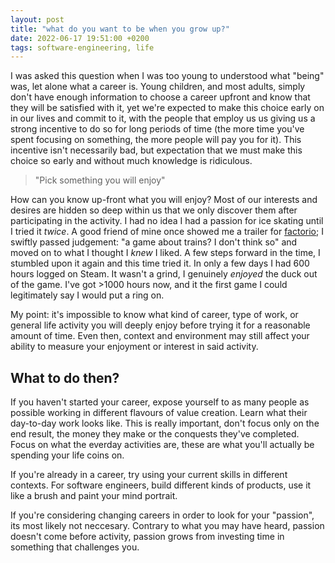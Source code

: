 ```yaml
---
layout: post
title: "what do you want to be when you grow up?"
date: 2022-06-17 19:51:00 +0200
tags: software-engineering, life
---
```


I was asked this question when I was too young to understood what "being" was, let alone what a career is.
Young children, and most adults, simply don't have enough information to choose a career upfront and
know that they will be satisfied with it, yet we're expected to make this choice early on in our
lives and commit to it, with the people that employ us us giving us a strong incentive to do so
for long periods of time (the more time you've spent focusing on something, the more people will
pay you for it). This incentive isn't necessarily bad, but expectation that we must make this
choice so early and without much knowledge is ridiculous.

> "Pick something you will enjoy"

How can you know up-front what you will enjoy? Most of our interests and desires are hidden
so deep within us that we only discover them after participating in the activity. I had no idea I
had a passion for ice skating until I tried it _twice_. A good friend of mine once showed me a
trailer for [factorio](https://www.factorio.com); I swiftly passed judgement: "a game about trains?
I don't think so" and moved on to what I thought I _knew_ I liked. A few steps forward in the
time, I stumbled upon it again and this time tried it. In only a few days I had 600 hours logged
on Steam. It wasn't a grind, I genuinely _enjoyed_ the duck out of the game. I've got >1000 hours now,
and it the first game I could legitimately say I would put a ring on.

My point: it's impossible to know what kind of career, type of work, or general life activity
you will deeply enjoy before trying it for a reasonable amount of time. Even then, context
and environment may still affect your ability to measure your enjoyment or interest in said activity.

## What to do then?

If you haven't started your career, expose yourself to as many people as possible working in different
flavours of value creation. Learn what their day-to-day work looks like.
This is really important, don't focus only on the end result, the money they make or the conquests
they've completed. Focus on what the everday activities are, these are what you'll actually be
spending your life coins on.

If you're already in a career, try using your current skills in different contexts. For software engineers,
build different kinds of products, use it like a brush and paint your mind portrait.

If you're considering changing careers in order to look for your "passion", its most likely not neccesary.
Contrary to what you may have heard, passion doesn't come before activity, passion grows from investing
time in something that challenges you.

